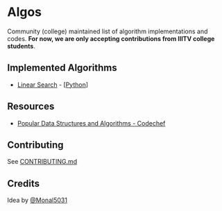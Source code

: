 # Algos

Community (college) maintained list of algorithm implementations and codes. 
**For now, we are only accepting contributions from IIITV college students**.


## Implemented Algorithms

* [Linear Search](https://en.wikipedia.org/wiki/Linear_search) - [[Python](linear_search/linear_search.py)]


## Resources

* [Popular Data Structures and Algorithms - Codechef](https://discuss.codechef.com/questions/48877/data-structures-and-algorithms)


## Contributing

See [CONTRIBUTING.md](CONTRIBUTING.md)


## Credits

Idea by [@Monal5031](https://github.com/Monal5031)

